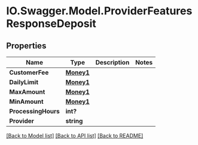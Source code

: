 # IO.Swagger.Model.ProviderFeaturesResponseDeposit
## Properties

Name | Type | Description | Notes
------------ | ------------- | ------------- | -------------
**CustomerFee** | [**Money1**](Money1.md) |  | 
**DailyLimit** | [**Money1**](Money1.md) |  | 
**MaxAmount** | [**Money1**](Money1.md) |  | 
**MinAmount** | [**Money1**](Money1.md) |  | 
**ProcessingHours** | **int?** |  | 
**Provider** | **string** |  | 

[[Back to Model list]](../README.md#documentation-for-models) [[Back to API list]](../README.md#documentation-for-api-endpoints) [[Back to README]](../README.md)

